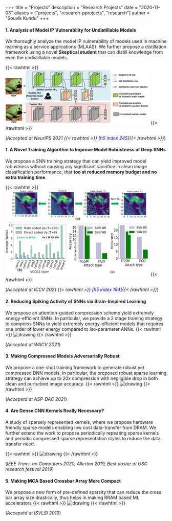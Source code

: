 +++
title = "Projects"
description = "Research Projects"
date = "2020-11-03"
aliases = ["projects", "research-pprojects", "research"]
author = "Souvik Kundu"
+++

#### 1. Analysis of Model IP Vulnerability for Undistillable Models
We thoroughly analyze the model IP vulnerability of models used in machine learning as a service applications (MLAAS). We further propose a distillation framework using a novel **Skeptical student** that can distill knowledge from even the undistillable models.

{{< rawhtml >}}
<img src="/images/neurips2021_framework.jpg" alt="drawing" width="450"/>
{{< /rawhtml >}}

(*Accepted at NeurIPS 2021 {{< rawhtml >}} <span style="color:blue">[h5 index 245]</span>{{< /rawhtml >}}*)

#### 1. A Novel Training Algorithm to Improve Model Robustness of Deep SNNs 
We propose a SNN training strategy that can yield improved model robustness without causing any significant sacrifice in clean image classification performance, that **too at reduced memory budget and no extra training time**.

{{< rawhtml >}}
<img src="/images/iccv2021.jpg" alt="drawing" width="450"/>
{{< /rawhtml >}}

(*Accepted at ICCV 2021 {{< rawhtml >}} <span style="color:blue">[h5 index 184]</span>{{< /rawhtml >}}*)


#### 2. Reducing Spiking Activity of SNNs via Brain-Inspired Learning 
We propose an attention-guided compression scheme yield extremely energy-efficient SNNs. In particular, we provide a 2 stage training strategy to compress SNNs to yield extremely energy-efficient models that requires one order of lower energy compared to iso-parameter ANNs.
{{< rawhtml >}}
<img src="/images/wacv.jpg" alt="drawing" width="450"/>
{{< /rawhtml >}}

(*Accepted at WACV 2021*)

#### 3. Making Compressed Models Adversarially Robust
We propose a one-shot training framework to generate robust yet compressed DNN models. In particular, the proposed robust sparse learning strategy can achieve up to 20x compression with negligible drop in both clean and purturbed image accuracy.
{{< rawhtml >}}
<img src="/images/asp_dac2021.jpg" alt="drawing" width="450"/>
{{< /rawhtml >}}

(*Accepetd at ASP-DAC 2021*)

#### 4. Are Dense CNN Kernels Really Necessary?
A study of sparsely represented kernels, where we propose hardware friendly sparse models enabling low cost data-transfer from DRAM. We further extend the work to propose periodically repeating sparse kernels and periodic compressed sparse representation styles to reduce the data transfer need.

{{< rawhtml >}}
<img src="/images/IEEE_TC.jpg" alt="drawing" width="200"/>
{{< /rawhtml >}}

(*IEEE Trans. on Computers 2020, Allerton 2019, Best poster at USC research festival 2019*)

#### 5. Making MCA Based Crossbar Array More Compact
We propose a new form of pre-defined sparsity that can reduce the cross bar array size drastically, thus helps in making RRAM based ML accelerators
{{< rawhtml >}}
<img src="/images/isvlsi2019.jpg" alt="drawing" width="250"/>
{{< /rawhtml >}}

(*Accepetd at ISVLSI 2019*)